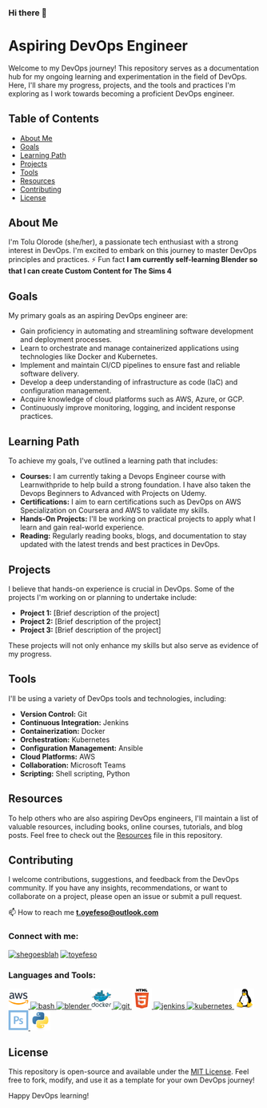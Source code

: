 ### Hi there 👋

# Aspiring DevOps Engineer

Welcome to my DevOps journey! This repository serves as a documentation hub for my ongoing learning and experimentation in the field of DevOps. Here, I'll share my progress, projects, and the tools and practices I'm exploring as I work towards becoming a proficient DevOps engineer.

## Table of Contents

- [About Me](#about-me)
- [Goals](#goals)
- [Learning Path](#learning-path)
- [Projects](#projects)
- [Tools](#tools)
- [Resources](#resources)
- [Contributing](#contributing)
- [License](#license)

## About Me

I'm Tolu Olorode (she/her), a passionate tech enthusiast with a strong interest in DevOps. I'm excited to embark on this journey to master DevOps principles and practices.
⚡ Fun fact **I am currently self-learning Blender so that I can create Custom Content for The Sims 4**

## Goals

My primary goals as an aspiring DevOps engineer are:

- Gain proficiency in automating and streamlining software development and deployment processes.
- Learn to orchestrate and manage containerized applications using technologies like Docker and Kubernetes.
- Implement and maintain CI/CD pipelines to ensure fast and reliable software delivery.
- Develop a deep understanding of infrastructure as code (IaC) and configuration management.
- Acquire knowledge of cloud platforms such as AWS, Azure, or GCP.
- Continuously improve monitoring, logging, and incident response practices.

## Learning Path

To achieve my goals, I've outlined a learning path that includes:

- **Courses:** I am currently taking a Devops Engineer course with Learnwithpride to help build a strong foundation. I have also taken the Devops Beginners to Advanced with Projects on Udemy.
- **Certifications:** I aim to earn certifications such as DevOps on AWS Specialization on Coursera and AWS to validate my skills.
- **Hands-On Projects:** I'll be working on practical projects to apply what I learn and gain real-world experience.
- **Reading:** Regularly reading books, blogs, and documentation to stay updated with the latest trends and best practices in DevOps.

## Projects

I believe that hands-on experience is crucial in DevOps. Some of the projects I'm working on or planning to undertake include:

- **Project 1:** [Brief description of the project]
- **Project 2:** [Brief description of the project]
- **Project 3:** [Brief description of the project]

These projects will not only enhance my skills but also serve as evidence of my progress.

## Tools

I'll be using a variety of DevOps tools and technologies, including:

- **Version Control:** Git
- **Continuous Integration:** Jenkins
- **Containerization:** Docker
- **Orchestration:** Kubernetes
- **Configuration Management:** Ansible
- **Cloud Platforms:** AWS 
- **Collaboration:** Microsoft Teams
- **Scripting:** Shell scripting, Python

## Resources

To help others who are also aspiring DevOps engineers, I'll maintain a list of valuable resources, including books, online courses, tutorials, and blog posts. Feel free to check out the [Resources](resources.md) file in this repository.

## Contributing

I welcome contributions, suggestions, and feedback from the DevOps community. If you have any insights, recommendations, or want to collaborate on a project, please open an issue or submit a pull request.

📫 How to reach me **t.oyefeso@outlook.com**

<h3 align="left">Connect with me:</h3>
<p align="left">
<a href="https://twitter.com/shegoesblah" target="blank"><img align="center" src="https://raw.githubusercontent.com/rahuldkjain/github-profile-readme-generator/master/src/images/icons/Social/twitter.svg" alt="shegoesblah" height="30" width="40" /></a>
<a href="https://linkedin.com/in/toyefeso" target="blank"><img align="center" src="https://raw.githubusercontent.com/rahuldkjain/github-profile-readme-generator/master/src/images/icons/Social/linked-in-alt.svg" alt="toyefeso" height="30" width="40" /></a>
</p>

<h3 align="left">Languages and Tools:</h3>
<p align="left"> <a href="https://aws.amazon.com" target="_blank" rel="noreferrer"> <img src="https://raw.githubusercontent.com/devicons/devicon/master/icons/amazonwebservices/amazonwebservices-original-wordmark.svg" alt="aws" width="40" height="40"/> </a> <a href="https://www.gnu.org/software/bash/" target="_blank" rel="noreferrer"> <img src="https://www.vectorlogo.zone/logos/gnu_bash/gnu_bash-icon.svg" alt="bash" width="40" height="40"/> </a> <a href="https://www.blender.org/" target="_blank" rel="noreferrer"> <img src="https://download.blender.org/branding/community/blender_community_badge_white.svg" alt="blender" width="40" height="40"/> </a> <a href="https://www.docker.com/" target="_blank" rel="noreferrer"> <img src="https://raw.githubusercontent.com/devicons/devicon/master/icons/docker/docker-original-wordmark.svg" alt="docker" width="40" height="40"/> </a> <a href="https://git-scm.com/" target="_blank" rel="noreferrer"> <img src="https://www.vectorlogo.zone/logos/git-scm/git-scm-icon.svg" alt="git" width="40" height="40"/> </a> <a href="https://www.w3.org/html/" target="_blank" rel="noreferrer"> <img src="https://raw.githubusercontent.com/devicons/devicon/master/icons/html5/html5-original-wordmark.svg" alt="html5" width="40" height="40"/> </a> <a href="https://www.jenkins.io" target="_blank" rel="noreferrer"> <img src="https://www.vectorlogo.zone/logos/jenkins/jenkins-icon.svg" alt="jenkins" width="40" height="40"/> </a> <a href="https://kubernetes.io" target="_blank" rel="noreferrer"> <img src="https://www.vectorlogo.zone/logos/kubernetes/kubernetes-icon.svg" alt="kubernetes" width="40" height="40"/> </a> <a href="https://www.linux.org/" target="_blank" rel="noreferrer"> <img src="https://raw.githubusercontent.com/devicons/devicon/master/icons/linux/linux-original.svg" alt="linux" width="40" height="40"/> </a> <a href="https://www.photoshop.com/en" target="_blank" rel="noreferrer"> <img src="https://raw.githubusercontent.com/devicons/devicon/master/icons/photoshop/photoshop-line.svg" alt="photoshop" width="40" height="40"/> </a> <a href="https://www.python.org" target="_blank" rel="noreferrer"> <img src="https://raw.githubusercontent.com/devicons/devicon/master/icons/python/python-original.svg" alt="python" width="40" height="40"/> </a> </p>


## License

This repository is open-source and available under the [MIT License](LICENSE). Feel free to fork, modify, and use it as a template for your own DevOps journey!

Happy DevOps learning!


<!--
**ToluOlorode/ToluOlorode** is a ✨ _special_ ✨ repository because its `README.md` (this file) appears on your GitHub profile.

Here are some ideas to get you started:

- 🔭 I’m currently working on ...
- 🌱 I’m currently learning ...
- 👯 I’m looking to collaborate on ...
- 🤔 I’m looking for help with ...
- 💬 Ask me about ...
- 📫 How to reach me: ...
- 😄 Pronouns: ...
- ⚡ Fun fact: ...
-->
